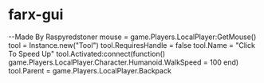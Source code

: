 # farx-gui
--Made By Raspyredstoner mouse = game.Players.LocalPlayer:GetMouse() tool = Instance.new("Tool") tool.RequiresHandle = false tool.Name = "Click To Speed Up" tool.Activated:connect(function() game.Players.LocalPlayer.Character.Humanoid.WalkSpeed = 100 end) tool.Parent = game.Players.LocalPlayer.Backpack
